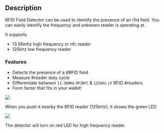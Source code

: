 ## Description

RFID Field Detector can be used to identify the presence of an rfid
field. You can easily identify the frequency and unknown reader is operating at. 

It supports

  - 13.56mhz high frequency or nfc reader
  - 125khz low frequency reader

### Features

* Detects the presence of a #RFID field
* Measure #reader duty cycle
* Differentiate between `13.56MHz` `HF`/`NFC` & `125kHz` `LF` RFID #readers
* Form factor that fits in your wallet!

<img src="https://i1.aprbrother.com/rfid-1.jpg-320.jpg">

When you push it nearby the RFID reader (125kHz), it shows the green LED

<img src="https://i1.aprbrother.com/rfd-2.jpg-320.jpg">

The detector will turn on red LED for high frequency reader.

